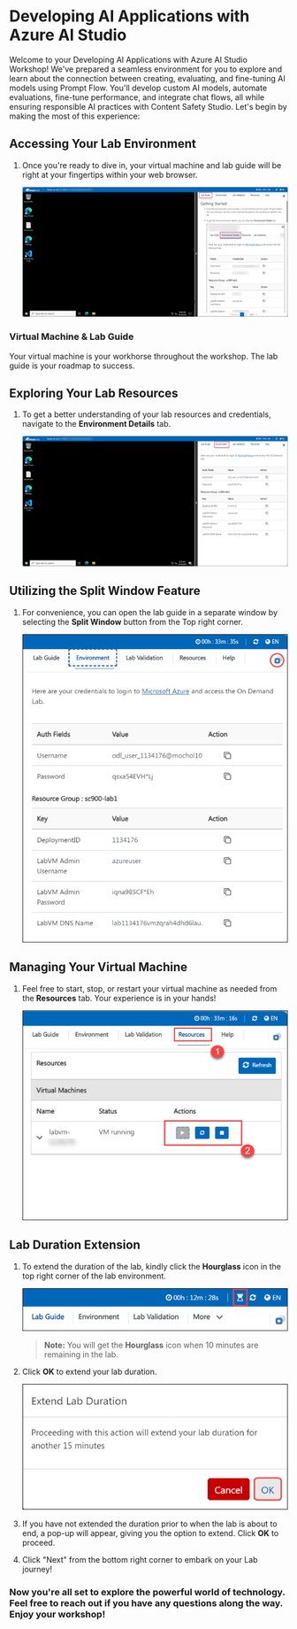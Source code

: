 # Developing AI Applications with Azure AI Studio
 
Welcome to your Developing AI Applications with Azure AI Studio Workshop! We've prepared a seamless environment for you to explore and learn about the connection between creating, evaluating, and fine-tuning AI models using Prompt Flow. You'll develop custom AI models, automate evaluations, fine-tune performance, and integrate chat flows, all while ensuring responsible AI practices with Content Safety Studio. Let's begin by making the most of this experience:
 
## Accessing Your Lab Environment
 
1. Once you're ready to dive in, your virtual machine and lab guide will be right at your fingertips within your web browser.
 
    ![Access Your VM and Lab Guide](./media/labguide-1.png)

 ### Virtual Machine & Lab Guide
 
   Your virtual machine is your workhorse throughout the workshop. The lab guide is your roadmap to success.
 
## Exploring Your Lab Resources
 
1. To get a better understanding of your lab resources and credentials, navigate to the **Environment Details** tab.
 
    ![Explore Lab Resources](./media/env-1.png)
 
## Utilizing the Split Window Feature
 
1. For convenience, you can open the lab guide in a separate window by selecting the **Split Window** button from the Top right corner.
 
     ![Use the Split Window Feature](./media/spl.png)
 
## Managing Your Virtual Machine
 
1. Feel free to start, stop, or restart your virtual machine as needed from the **Resources** tab. Your experience is in your hands!
 
    ![Manage Your Virtual Machine](./media/res.png)

## **Lab Duration Extension**

1. To extend the duration of the lab, kindly click the **Hourglass** icon in the top right corner of the lab environment. 

   ![Manage Your Virtual Machine](./media/gext.png)

   >**Note:** You will get the **Hourglass** icon when 10 minutes are remaining in the lab.

2. Click **OK** to extend your lab duration.
 
    ![Manage Your Virtual Machine](./media/gext2.png)

3. If you have not extended the duration prior to when the lab is about to end, a pop-up will appear, giving you the option to extend. Click **OK** to proceed. 

4. Click "Next" from the bottom right corner to embark on your Lab journey!
 
### Now you're all set to explore the powerful world of technology. Feel free to reach out if you have any questions along the way. Enjoy your workshop!
